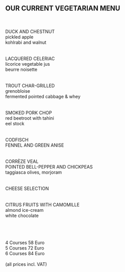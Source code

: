 ## OUR CURRENT VEGETARIAN MENU
<br>
<br>
DUCK AND CHESTNUT<br>
pickled apple<br>
kohlrabi and walnut<br>
<br>
<br>
LACQUERED CELERIAC<br>
licorice vegetable jus<br>
beurre noisette<br>
<br>
<br>
TROUT CHAR-GRILLED<br>
grenobloise<br>
fermented pointed cabbage & whey<br>
<br>
<br>
SMOKED PORK CHOP<br>
red beetroot with tahini<br>
eel stock<br>
<br>
<br>
CODFISCH<br>
FENNEL AND GREEN ANISE<br>
<br>
<br>
CORRÈZE VEAL<br>
POINTED BELL-PEPPER AND CHICKPEAS<br>
taggiasca olives, morjoram<br>
<br>
<br>
CHEESE SELECTION<br>
<br>
<br>
CITRUS FRUITS WITH CAMOMILLE<br>
almond ice-cream<br>
white chocolate<br>
<br>
<br>
<br>
<br>
4 Courses 58 Euro<br>   
5 Courses 72 Euro<br>   
6 Courses 84 Euro<br>   
<br>
(all prices incl. VAT)
